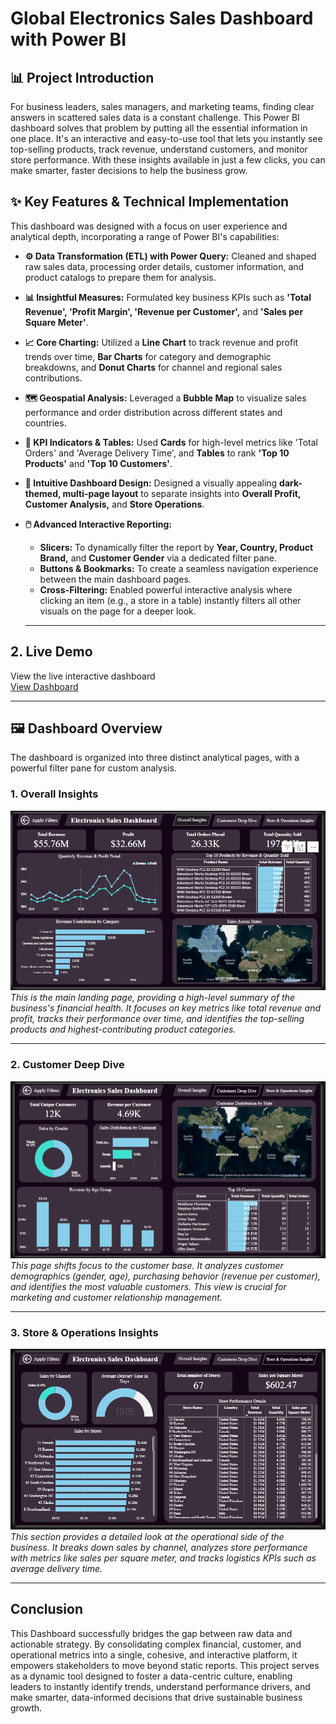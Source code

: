# Global Electronics Sales Dashboard with Power BI

## 📊 Project Introduction


For business leaders, sales managers, and marketing teams, finding clear answers in scattered sales data is a constant challenge. This Power BI dashboard solves that problem by putting all the essential information in one place. It's an interactive and easy-to-use tool that lets you instantly see top-selling products, track revenue, understand customers, and monitor store performance. With these insights available in just a few clicks, you can make smarter, faster decisions to help the business grow.

## ✨ Key Features & Technical Implementation

This dashboard was designed with a focus on user experience and analytical depth, incorporating a range of Power BI's capabilities:

* **⚙️ Data Transformation (ETL) with Power Query:** Cleaned and shaped raw sales data, processing order details, customer information, and product catalogs to prepare them for analysis.

* **📊 Insightful Measures:** Formulated key business KPIs such as **'Total Revenue', 'Profit Margin', 'Revenue per Customer',** and **'Sales per Square Meter'**.

* **📈 Core Charting:** Utilized a **Line Chart** to track revenue and profit trends over time, **Bar Charts** for category and demographic breakdowns, and **Donut Charts** for channel and regional sales contributions.

* **🗺️ Geospatial Analysis:** Leveraged a **Bubble Map** to visualize sales performance and order distribution across different states and countries.

* **🔢 KPI Indicators & Tables:** Used **Cards** for high-level metrics like 'Total Orders' and 'Average Delivery Time', and **Tables** to rank **'Top 10 Products'** and **'Top 10 Customers'**.

* **🎨 Intuitive Dashboard Design:** Designed a visually appealing **dark-themed, multi-page layout** to separate insights into **Overall Profit, Customer Analysis,** and **Store Operations**.

* **🖱️ Advanced Interactive Reporting:**
    -   **Slicers:** To dynamically filter the report by **Year, Country, Product Brand,** and **Customer Gender** via a dedicated filter pane.
    -   **Buttons & Bookmarks:** To create a seamless navigation experience between the main dashboard pages.
    -   **Cross-Filtering:** Enabled powerful interactive analysis where clicking an item (e.g., a store in a table) instantly filters all other visuals on the page for a deeper look.
 
  ---

## 2. Live Demo
View the live interactive dashboard<br>
[View Dashboard](https://app.powerbi.com/view?r=eyJrIjoiMmNkYWY1MmQtMmVmZC00MjY5LTkzZWEtZGMyMDU0ZWQ1N2VmIiwidCI6ImFmNjg3MWE0LWVmNzYtNDI3ZC1iZTYzLTc1ODg1ODZjOTQyNiJ9)

---

 ## 🖼️ Dashboard Overview

The dashboard is organized into three distinct analytical pages, with a powerful filter pane for custom analysis.

### 1. Overall Insights

![Overall Insights Page](/imges/Page%201.png)
*This is the main landing page, providing a high-level summary of the business's financial health. It focuses on key metrics like total revenue and profit, tracks their performance over time, and identifies the top-selling products and highest-contributing product categories.*

---

### 2. Customer Deep Dive

![Customer Deep Dive Page](/imges/Page%202.png)
*This page shifts focus to the customer base. It analyzes customer demographics (gender, age), purchasing behavior (revenue per customer), and identifies the most valuable customers. This view is crucial for marketing and customer relationship management.*

---

### 3. Store & Operations Insights

![Store & Operations Page](/imges/Page%203.png)
*This section provides a detailed look at the operational side of the business. It breaks down sales by channel, analyzes store performance with metrics like sales per square meter, and tracks logistics KPIs such as average delivery time.*

---

## Conclusion

This Dashboard successfully bridges the gap between raw data and actionable strategy. By consolidating complex financial, customer, and operational metrics into a single, cohesive, and interactive platform, it empowers stakeholders to move beyond static reports. This project serves as a dynamic tool designed to foster a data-centric culture, enabling leaders to instantly identify trends, understand performance drivers, and make smarter, data-informed decisions that drive sustainable business growth.
